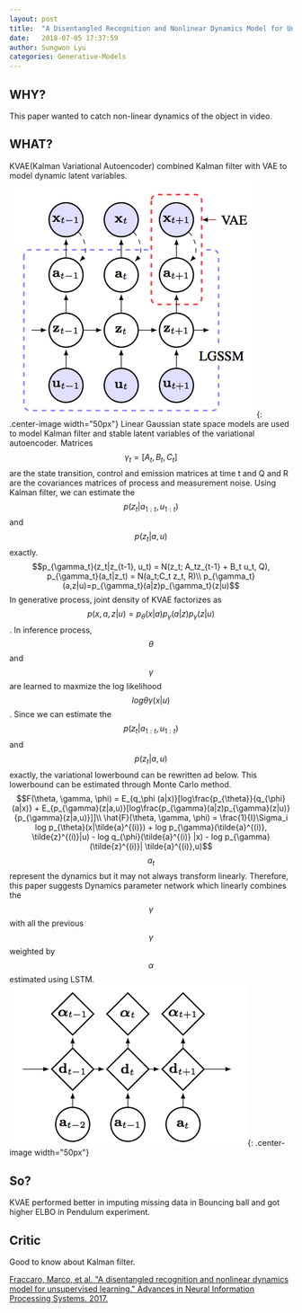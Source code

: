 ```yaml
---
layout: post
title:  "A Disentangled Recognition and Nonlinear Dynamics Model for Unsupervised Learning"
date:   2018-07-05 17:37:59
author: Sungwon Lyu
categories: Generative-Models
---
```


## WHY? 
This paper wanted to catch non-linear dynamics of the object in video. 

## WHAT?
KVAE(Kalman Variational Autoencoder) combined Kalman filter with VAE to model dynamic latent variables. 
![image](/assets/images/kvae1.png){: .center-image width="50px"}
Linear Gaussian state space models are used to model Kalman filter and stable latent variables of the variational autoencoder. Matrices $$\gamma_t = [A_t, B_t, C_t]$$ are the state transition, control and emission matrices at time t and Q and R are the covariances matrices of process and measurement noise. Using Kalman filter, we can estimate the $$p(z_t|a_{1:t}, u_{1:t})$$ and $$p(z_t|a, u)$$ exactly. 
$$p_{\gamma_t}(z_t|z_{t-1}, u_t) = N(z_t; A_tz_{t-1} + B_t u_t, Q), p_{\gamma_t}(a_t|z_t) = N(a_t;C_t z_t, R)\\
p_{\gamma_t}(a,z|u)=p_{\gamma_t}(a|z)p_{\gamma_t}(z|u)$$
In generative process, joint density of KVAE factorizes as $$p(x, a, z|u) = p_{\theta}(x|a)p_{\gamma}(a|z)p_{\gamma}(z|u)$$. In inference process, $$\theta$$ and $$\gamma$$ are learned to maxmize the log likelihood $$log{\theta\gamma}(x|u)$$. Since we can estimate the $$p(z_t|a_{1:t}, u_{1:t})$$ and $$p(z_t|a, u)$$ exactly, the variational lowerbound can be rewritten ad below. This lowerbound can be estimated through Monte Carlo method.
$$F(\theta, \gamma, \phi) = E_{q_\phi (a|x)}[log\frac{p_{\theta}}{q_{\phi}(a|x)} + E_{p_{\gamma}(z|a,u)}[log\frac{p_{\gamma}(a|z)p_{\gamma}(z|u)}{p_{\gamma}(z|a,u)}]]\\
\hat{F}(\theta, \gamma, \phi) = \frac{1}{I}\Sigma_i log p_{\theta}(x|\tilde{a}^{(i)}) + log p_{\gamma}(\tilde{a}^{(i)}, \tilde{z}^{(i)}|u) - log q_{\phi}(\tilde{a}^{(i)} |x) - log p_{\gamma}(\tilde{z}^{(i)}| \tilde{a}^{(i)},u)$$
$$a_t$$ represent the dynamics but it may not always transform linearly. Therefore, this paper suggests Dynamics parameter network which linearly combines the $$\gamma$$ with all the previous $$\gamma$$ weighted by $$\alpha$$ estimated using LSTM.
 ![image](/assets/images/kvae2.png){: .center-image width="50px"}

## So?
KVAE performed better in imputing missing data in Bouncing ball and got higher ELBO in Pendulum experiment.

## Critic
Good to know about Kalman filter. 

[Fraccaro, Marco, et al. "A disentangled recognition and nonlinear dynamics model for unsupervised learning." Advances in Neural Information Processing Systems. 2017.](http://papers.nips.cc/paper/6951-a-disentangled-recognition-and-nonlinear-dynamics-model-for-unsupervised-learning)